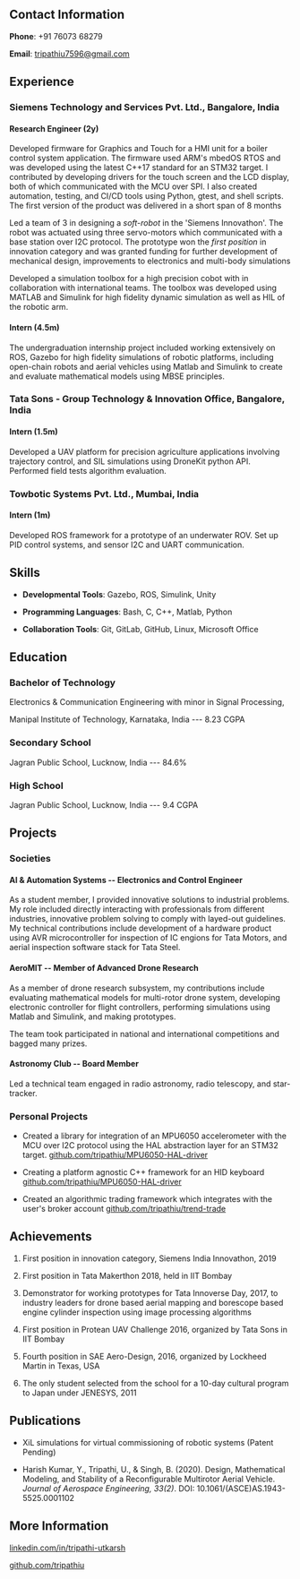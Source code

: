 ## Contact Information

**Phone**: +91 76073 68279

**Email**: [tripathiu7596@gmail.com](mailto:tripathiu7596@gmail.com)

## Experience

### Siemens Technology and Services Pvt. Ltd., Bangalore, India

#### Research Engineer (2y)

Developed firmware for Graphics and Touch for a HMI unit for a boiler
control system application. The firmware used ARM's mbedOS RTOS and was
developed using the latest C++17 standard for an STM32 target. I
contributed by developing drivers for the touch screen and the LCD display,
both of which communicated with the MCU over SPI. I also created
automation, testing, and CI/CD tools using Python, gtest, and shell
scripts. The first version of the product was delivered in a short span
of 8 months

Led a team of 3 in designing a *soft-robot* in the 'Siemens
Innovathon'. The robot was actuated using three servo-motors which
communicated with a base station over I2C protocol. The prototype won the
*first position* in innovation category and was granted funding for
further development of mechanical design, improvements to electronics and
multi-body simulations

Developed a simulation toolbox for a high precision cobot with in
collaboration with international teams. The toolbox was developed using
MATLAB and Simulink for high fidelity dynamic simulation as well as HIL of
the robotic arm.

#### Intern (4.5m)

The undergraduation internship project included working extensively on ROS,
Gazebo for high fidelity simulations of robotic platforms, including open-chain
robots and aerial vehicles using Matlab and Simulink to create and evaluate
mathematical models using MBSE principles.

### Tata Sons - Group Technology & Innovation Office, Bangalore, India

#### Intern (1.5m)

Developed a UAV platform for precision agriculture applications involving
trajectory control, and SIL simulations using DroneKit python API. Performed
field tests algorithm evaluation.

### Towbotic Systems Pvt. Ltd., Mumbai, India

#### Intern (1m)

Developed ROS framework for a prototype of an underwater ROV. Set up
PID control systems, and sensor I2C and UART communication.

## Skills

* **Developmental Tools**:
Gazebo,
ROS,
Simulink,
Unity

* **Programming Languages**:
Bash,
C,
C++,
Matlab,
Python

* **Collaboration Tools**:
Git,
GitLab, GitHub,
Linux,
Microsoft Office

## Education

### Bachelor of Technology

Electronics & Communication Engineering with minor in Signal Processing,

Manipal Institute of Technology, Karnataka, India --- 8.23 CGPA

### Secondary School

Jagran Public School, Lucknow, India --- 84.6%

### High School

Jagran Public School, Lucknow, India --- 9.4 CGPA

## Projects

### Societies

#### AI & Automation Systems -- Electronics and Control Engineer

As a student member, I provided innovative solutions to
industrial problems. My role included directly interacting with professionals
from different industries, innovative problem solving to comply with layed-out
guidelines.  My technical contributions include development of a hardware
product using AVR microcontroller for inspection of IC engions for Tata Motors,
and aerial inspection software stack for Tata Steel.

#### AeroMIT -- Member of Advanced Drone Research

As a member of drone research subsystem, my contributions include evaluating
mathematical models for multi-rotor drone system, developing electronic
controller for flight controllers, performing simulations using Matlab and
Simulink, and making prototypes.

The team took participated in national and international competitions and
bagged many prizes.

#### Astronomy Club -- Board Member

Led a technical team engaged in radio astronomy, radio telescopy, and star-tracker.

### Personal Projects

* Created a library for integration of an MPU6050 accelerometer with the MCU
  over I2C protocol using the HAL abstraction layer for an STM32 target.
  [github.com/tripathiu/MPU6050-HAL-driver](github.com/tripathiu/MPU6050-HAL-driver)

* Creating a platform agnostic C++ framework for an HID keyboard
  [github.com/tripathiu/MPU6050-HAL-driver](github.com/tripathiu/kbd1.1-fw)

* Created an algorithmic trading framework which integrates with the
  user's broker account [github.com/tripathiu/trend-trade](github.com/tripathiu/trend-trade)

## Achievements

1. First position in innovation category, Siemens India Innovathon, 2019

1. First position in Tata Makerthon 2018, held in IIT Bombay

1. Demonstrator for working prototypes for Tata Innoverse Day, 2017, to industry
  leaders for drone based aerial mapping and borescope based engine cylinder
  inspection using image processing algorithms

1. First position in Protean UAV Challenge 2016, organized by Tata Sons in IIT
  Bombay

1. Fourth position in SAE Aero-Design, 2016, organized by Lockheed Martin in
  Texas, USA

1. The only student selected from the school for a 10-day cultural program to
  Japan under JENESYS, 2011

## Publications

* XiL simulations for virtual commissioning of robotic systems (Patent Pending)

* Harish Kumar, Y., Tripathi, U., & Singh, B. (2020). Design, Mathematical
  Modeling, and Stability of a Reconfigurable Multirotor Aerial Vehicle.
  *Journal of Aerospace Engineering, 33(2)*. DOI:
  10.1061/(ASCE)AS.1943-5525.0001102

## More Information

[linkedin.com/in/tripathi-utkarsh](linkedin.com/in/tripathi-utkarsh)

[github.com/tripathiu](github.com/tripathiu)

